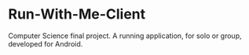 # Run-With-Me-Client
Computer Science final project. A running application, for solo or group, developed for Android.


